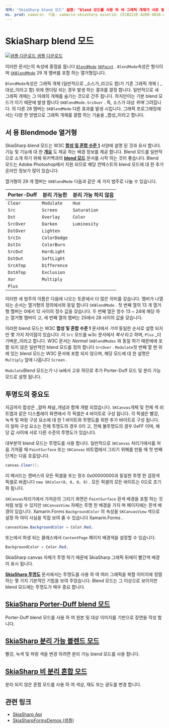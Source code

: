 ```yaml
---
제목: "SkiaSharp blend 모드" 설명: "blend 모드를 사용 하 여 그래픽 개체가 서로 쌓이는 경우 수행할 작업을 정의 합니다."
ms. prod: xamarin. 기술: xamarin-skiasharp assetid: CE1B222E-A2D0-4016-A532-EC1E59EE3D6B author: davidbritch: dabritch: 08/23/2018:-loc: [ Xamarin.Forms , Xamarin.Essentials ]
---
```


# <a name="skiasharp-blend-modes"></a>SkiaSharp blend 모드

[![샘플 다운로드](~/media/shared/download.png) 샘플 다운로드](https://docs.microsoft.com/samples/xamarin/xamarin-forms-samples/skiasharpforms-demos)

이러한 문서는의 속성에 중점을 둡니다 [`BlendMode`](xref:SkiaSharp.SKPaint.BlendMode) [`SKPaint`](xref:SkiaSharp.SKPaint) . `BlendMode`속성은 형식이 며 [`SKBlendMode`](xref:SkiaSharp.SKBlendMode) 29 개 멤버를 포함 하는 열거형입니다.

`BlendMode`속성은 그래픽 개체 (일반적으로 _소스가_라고도 함)가 기존 그래픽 개체 ( _대상_이라고 함) 위에 렌더링 되는 경우 발생 하는 결과를 결정 합니다. 일반적으로 새 그래픽 개체는 그 아래의 개체를 숨기는 것으로 간주 됩니다. 하지만이는 기본 blend 모드가 이기 때문에 발생 합니다 `SKBlendMode.SrcOver` . 즉, 소스가 대상 _위에_ 그려집니다. 의 다른 28 멤버는 `SKBlendMode` 다른 효과를 발생 시킵니다. 그래픽 프로그래밍에서는 다양 한 방법으로 그래픽 개체를 결합 하는 기술을 _합성_이라고 합니다.

## <a name="the-skblendmodes-enumeration"></a>서 용 Blendmode 열거형

SkiaSharp blend 모드는 W3C [**합성 및 혼합 수준 1**](https://www.w3.org/TR/compositing-1/) 사양에 설명 된 것과 유사 합니다. 기능 및 기능에 대 한 [**개요**](https://skia.org/user/api/SkBlendMode_Overview) 도 제공 하는 배경 정보를 제공 합니다. Blend 모드를 일반적으로 소개 하기 위해 위키백과의 [**blend 모드**](https://en.wikipedia.org/wiki/Blend_modes) 문서를 시작 하는 것이 좋습니다. Blend 모드는 Adobe Photoshop에서 지원 되므로 해당 컨텍스트의 blend 모드에 대 한 추가 온라인 정보가 많이 있습니다.

열거형의 29 개 멤버는 `SKBlendMode` 다음과 같은 세 가지 범주로 나눌 수 있습니다.

| Porter-Duff | 분리 가능한    | 분리 가능 하지 않음 |
| ----------- | ------------ | ------------- |
| `Clear`     | `Modulate`   | `Hue`         |
| `Src`       | `Screen`     | `Saturation`  |
| `Dst`       | `Overlay`    | `Color`       |
| `SrcOver`   | `Darken`     | `Luminosity`  |
| `DstOver`   | `Lighten`    |               |
| `SrcIn`     | `ColorDodge` |               |
| `DstIn`     | `ColorBurn`  |               |
| `SrcOut`    | `HardLight`  |               |
| `DstOut`    | `SoftLight`  |               |
| `SrcATop`   | `Difference` |               |
| `DstATop`   | `Exclusion`  |               |
| `Xor`       | `Multiply`   |               |
| `Plus`      |              |               |

이러한 세 범주의 이름은 다음에 나오는 토론에서 더 많은 의미를 갖습니다. 멤버가 나열 되는 순서는 열거형의 정의에서와 동일 합니다 `SKBlendMode` . 첫 번째 열의 13 개 열거형 멤버는 0에서 12 사이의 정수 값을 갖습니다. 두 번째 열은 정수 13 ~ 24에 해당 하는 열거형 멤버이 고, 세 번째 열의 멤버는 25에서 28 사이의 값을 갖습니다.

이러한 blend 모드는 W3C **합성 및 혼합 수준 1** 문서에서 _거의_ 동일한 순서로 설명 되지만 몇 가지 차이점이 있습니다 .이 `Src` 모드를 w3c 문서에서 _복사_ 라고 하며, `Plus` _더 가벼운_이라고 합니다. W3C 문서는 _Normal_ `SKBlendModes` 와 동일 하기 때문에에 포함 되지 않은 일반적인 blend 모드를 정의 합니다 `SrcOver` . `Modulate`첫 번째 열 맨 위에 있는 blend 모드는 W3C 문서에 포함 되지 않으며, 해당 모드에 대 한 설명은 `Multiply` 앞에 나옵니다 `Screen` .

`Modulate`Blend 모드는가 나 ia에서 고유 하므로 추가 Porter-Duff 모드 및 분리 가능 모드로 설명 됩니다.

## <a name="the-importance-of-transparency"></a>투명도의 중요도

지금까지 합성은 _알파 채널_개념과 함께 개발 되었습니다. `SKCanvas`개체 및 전체 색 비트맵과 같은 디스플레이 화면에서 각 픽셀은 4 바이트로 구성 됩니다. 각 픽셀은 빨강, 녹색 및 파랑 구성 요소에 대 한 1 바이트와 투명도를 위한 추가 바이트로 구성 됩니다. 이 알파 구성 요소는 전체 투명도의 경우 0이 고, 전체 불투명도의 경우 0xFF 이며, 해당 값 사이에 서로 다른 수준의 투명도가 있습니다.

대부분의 blend 모드는 투명도를 사용 합니다. 일반적으로 `SKCanvas` 처리기에서를 처음 가져올 때 `PaintSurface` 또는 `SKCanvas` 비트맵에서 그리기 위해를 만들 때 첫 번째 단계는 다음 호출입니다.

```csharp
canvas.Clear();
```

이 메서드는 캔버스의 모든 픽셀을 또는 정수 0x00000000과 동일한 투명 한 검정색 픽셀로 바꿉니다 `new SKColor(0, 0, 0, 0)` . 모든 픽셀의 모든 바이트는 0으로 초기화 됩니다.

`SKCanvas`처리기에서 가져온의 그리기 화면은 `PaintSurface` 흰색 배경을 포함 하는 것 처럼 보일 수 있지만 `SKCanvasView` 자체는 투명 한 배경을 가지 며 페이지에는 흰색 배경이 있습니다. Xamarin.Forms `BackgroundColor` 의 속성을 `SKCanvasView` 색으로 설정 하 여이 사실을 직접 보여 줄 수 있습니다 Xamarin.Forms .

```csharp
canvasView.BackgroundColor = Color.Red;
```

또는에서 파생 되는 클래스에서 `ContentPage` 페이지 배경색을 설정할 수 있습니다.

```csharp
BackgroundColor = Color.Red;
```

SkiaSharp canvas 자체가 투명 하기 때문에 SkiaSharp 그래픽 뒤에이 빨간색 배경이 표시 됩니다.

[**SkiaSharp 투명도**](../../basics/transparency.md) 문서에서는 투명도를 사용 하 여 여러 그래픽을 복합 이미지에 정렬 하는 몇 가지 기본적인 기법을 보여 주었습니다. Blend 모드는 그 이상으로 보이지만 blend 모드에는 투명도가 매우 중요 합니다.

## <a name="skiasharp-porter-duff-blend-modes"></a>[SkiaSharp Porter-Duff blend 모드](porter-duff.md)

Porter-Duff blend 모드를 사용 하 여 원본 및 대상 이미지를 기반으로 장면을 작성 합니다.

## <a name="skiasharp-separable-blend-modes"></a>[SkiaSharp 분리 가능 블렌드 모드](separable.md)

빨강, 녹색 및 파랑 색을 변경 하려면 분리 가능 blend 모드를 사용 합니다.

## <a name="skiasharp-non-separable-blend-modes"></a>[SkiaSharp 비 분리 혼합 모드](non-separable.md)

분리 되지 않은 혼합 모드를 사용 하 여 색상, 채도 또는 광도를 변경 합니다.

## <a name="related-links"></a>관련 링크

- [SkiaSharp Api](https://docs.microsoft.com/dotnet/api/skiasharp)
- [SkiaSharpFormsDemos (샘플)](https://docs.microsoft.com/samples/xamarin/xamarin-forms-samples/skiasharpforms-demos)
